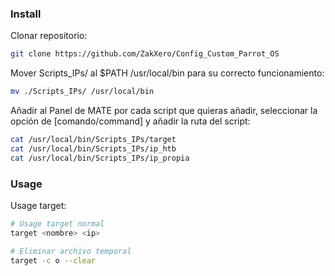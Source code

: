 ### Install


Clonar repositorio:
```bash
git clone https://github.com/ZakXero/Config_Custom_Parrot_OS
```


Mover Scripts_IPs/ al $PATH /usr/local/bin para su correcto funcionamiento:
```bash
mv ./Scripts_IPs/ /usr/local/bin
```


Añadir al Panel de MATE por cada script que quieras añadir, seleccionar la opción de [comando/command] y añadir la ruta del script:
```bash
cat /usr/local/bin/Scripts_IPs/target
cat /usr/local/bin/Scripts_IPs/ip_htb
cat /usr/local/bin/Scripts_IPs/ip_propia
```


### Usage


Usage target:
```bash
# Usage target normal
target <nombre> <ip>

# Eliminar archivo temporal
target -c o --clear 
```


